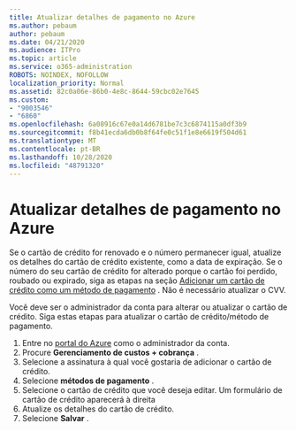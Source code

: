 ```yaml
---
title: Atualizar detalhes de pagamento no Azure
ms.author: pebaum
author: pebaum
ms.date: 04/21/2020
ms.audience: ITPro
ms.topic: article
ms.service: o365-administration
ROBOTS: NOINDEX, NOFOLLOW
localization_priority: Normal
ms.assetid: 82c0a06e-86b0-4e8c-8644-59cbc02e7645
ms.custom:
- "9003546"
- "6860"
ms.openlocfilehash: 6a08916c67e0a14d6781be7c3c6874115a0df3b9
ms.sourcegitcommit: f8b41ecda6db0b8f64fe0c51f1e8e6619f504d61
ms.translationtype: MT
ms.contentlocale: pt-BR
ms.lasthandoff: 10/28/2020
ms.locfileid: "48791320"
---
```

# <a name="update-payment-details-in-azure"></a>Atualizar detalhes de pagamento no Azure

Se o cartão de crédito for renovado e o número permanecer igual, atualize os detalhes do cartão de crédito existente, como a data de expiração. Se o número do seu cartão de crédito for alterado porque o cartão foi perdido, roubado ou expirado, siga as etapas na seção [Adicionar um cartão de crédito como um método de pagamento](https://docs.microsoft.com/azure/cost-management-billing/manage/change-credit-card?WT.mc_id=Portal-Microsoft_Azure_Support#addcard) . Não é necessário atualizar o CVV.

Você deve ser o administrador da conta para alterar ou atualizar o cartão de crédito. Siga estas etapas para atualizar o cartão de crédito/método de pagamento.

1. Entre no [portal do Azure](https://portal.azure.com/) como o administrador da conta.
2. Procure **Gerenciamento de custos + cobrança** .
3. Selecione a assinatura à qual você gostaria de adicionar o cartão de crédito.
4. Selecione **métodos de pagamento** .
5. Selecione o cartão de crédito que você deseja editar. Um formulário de cartão de crédito aparecerá à direita
6. Atualize os detalhes do cartão de crédito.
7. Selecione **Salvar** .

